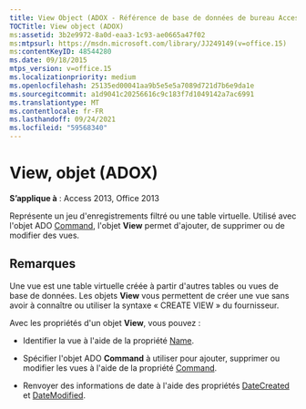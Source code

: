 ```yaml
---
title: View Object (ADOX - Référence de base de données de bureau Access)
TOCTitle: View object (ADOX)
ms:assetid: 3b2e9972-8a0d-eaa3-1c93-ae0665a47f02
ms:mtpsurl: https://msdn.microsoft.com/library/JJ249149(v=office.15)
ms:contentKeyID: 48544280
ms.date: 09/18/2015
mtps_version: v=office.15
ms.localizationpriority: medium
ms.openlocfilehash: 25135ed00041aa9b5e5e5a7089d721d7b6e9da1e
ms.sourcegitcommit: a1d9041c20256616c9c183f7d1049142a7ac6991
ms.translationtype: MT
ms.contentlocale: fr-FR
ms.lasthandoff: 09/24/2021
ms.locfileid: "59568340"
---
```

# <a name="view-object-adox"></a>View, objet (ADOX)


**S’applique à** : Access 2013, Office 2013

Représente un jeu d'enregistrements filtré ou une table virtuelle. Utilisé avec l'objet ADO [Command](command-object-ado.md), l'objet **View** permet d'ajouter, de supprimer ou de modifier des vues.

## <a name="remarks"></a>Remarques

Une vue est une table virtuelle créée à partir d'autres tables ou vues de base de données. Les objets **View** vous permettent de créer une vue sans avoir à connaître ou utiliser la syntaxe « CREATE VIEW » du fournisseur.

Avec les propriétés d'un objet **View**, vous pouvez :

  - Identifier la vue à l'aide de la propriété [Name](name-property-adox.md).

  - Spécifier l'objet ADO **Command** à utiliser pour ajouter, supprimer ou modifier les vues à l'aide de la propriété [Command](command-property-adox.md).

  - Renvoyer des informations de date à l'aide des propriétés [DateCreated](datecreated-property-adox.md) et [DateModified](datemodified-property-adox.md).

